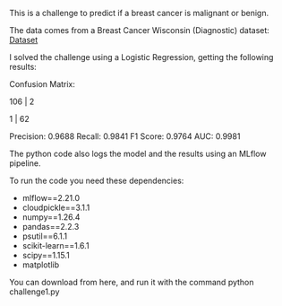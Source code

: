 This is a challenge to predict if a breast cancer is malignant or benign.

The data comes from a Breast Cancer Wisconsin (Diagnostic) dataset:
[Dataset](https://archive.ics.uci.edu/dataset/17/breast+cancer+wisconsin+diagnostic)

I solved the challenge using a Logistic Regression, getting the following results:

Confusion Matrix:

106 | 2

1   | 62

Precision: 0.9688
Recall: 0.9841
F1 Score: 0.9764
AUC: 0.9981

The python code also logs the model and the results using an MLflow pipeline.

To run the code you need these dependencies:
- mlflow==2.21.0
- cloudpickle==3.1.1
- numpy==1.26.4
- pandas==2.2.3
- psutil==6.1.1
- scikit-learn==1.6.1
- scipy==1.15.1
- matplotlib


You can download from here, and run it with the command python challenge1.py
